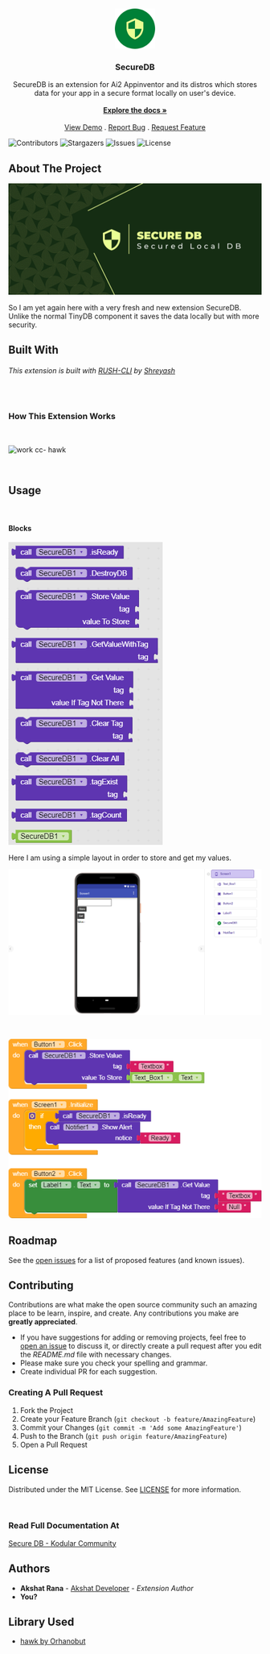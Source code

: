 <br/>
<p align="center">
  <a href="https://github.com/AkshatDeveloper06/SecureDB">
    <img src="https://github.com/AkshatDeveloper06/SecureDB/blob/master/images/logo.png?raw=true" alt="Logo" width="80" height="80">
  </a>

<h3 align="center">SecureDB</h3>

  <p align="center">
    SecureDB is an extension for Ai2 Appinventor and its distros which stores data for your app in a secure format locally on user's device.
    <br/>
    <br/>
    <a href="https://github.com/AkshatDeveloper06/SecureDB"><strong>Explore the docs »</strong></a>
    <br/>
    <br/>
    <a href="https://github.com/AkshatDeveloper06/SecureDB">View Demo</a>
    .
    <a href="https://github.com/AkshatDeveloper06/SecureDB/issues">Report Bug</a>
    .
    <a href="https://github.com/AkshatDeveloper06/SecureDB/issues">Request Feature</a>
  </p>


![Contributors](https://img.shields.io/github/contributors/AkshatDeveloper06/SecureDB?color=dark-green) ![Stargazers](https://img.shields.io/github/stars/AkshatDeveloper06/SecureDB?style=social) ![Issues](https://img.shields.io/github/issues/AkshatDeveloper06/SecureDB) ![License](https://img.shields.io/github/license/AkshatDeveloper06/SecureDB)

## About The Project

![Screen Shot](https://github.com/AkshatDeveloper06/SecureDB/blob/master/images/banner.png?raw=true)

So I am yet again here with a very fresh and new extension SecureDB. Unlike the normal TinyDB component it saves the data locally but with more security.

## Built With

###### This extension is built with [RUSH-CLI](https://github.com/shreyashsaitwal/rush-cli) by [Shreyash](https://github.com/shreyashsaitwal/)

<br>

### How This Extension Works

<br>

![work](https://raw.githubusercontent.com/orhanobut/hawk/master/art/how-hawk-works.png)
cc- hawk

<br>

## Usage

<br>

#### Blocks

![blocks](https://github.com/AkshatDeveloper06/SecureDB/blob/master/images/image_2022-09-23_181328504.png?raw=true)

Here I am using a simple layout in order to store and get my values.
<br>

![usage](https://github.com/AkshatDeveloper06/SecureDB/blob/master/images/image_2022-09-23_171247813.png?raw=true)

<br>

![usageblocks](https://github.com/AkshatDeveloper06/SecureDB/blob/master/images/usage.png?raw=true)

## Roadmap

See the [open issues](https://github.com/AkshatDeveloper06/SecureDB/issues) for a list of proposed features (and known issues).

## Contributing

Contributions are what make the open source community such an amazing place to be learn, inspire, and create. Any contributions you make are **greatly appreciated**.
* If you have suggestions for adding or removing projects, feel free to [open an issue](https://github.com/AkshatDeveloper06/SecureDB/issues/new) to discuss it, or directly create a pull request after you edit the *README.md* file with necessary changes.
* Please make sure you check your spelling and grammar.
* Create individual PR for each suggestion.

### Creating A Pull Request

1. Fork the Project
2. Create your Feature Branch (`git checkout -b feature/AmazingFeature`)
3. Commit your Changes (`git commit -m 'Add some AmazingFeature'`)
4. Push to the Branch (`git push origin feature/AmazingFeature`)
5. Open a Pull Request

## License

Distributed under the MIT License. See [LICENSE](https://github.com/AkshatDeveloper06/SecureDB/blob/main/LICENSE.md) for more information.

<br>

### Read Full Documentation At

[Secure DB - Kodular Community](https://community.kodular.io/t/f-os-securedb-store-data-locally-with-security/197510?u=akshat_rana)

## Authors

* **Akshat Rana** - [Akshat Developer](https://github.com/AkshatDeveloper) - *Extension Author*
* **You?**

## Library Used

* [hawk by Orhanobut](https://github.com/orhanobut/hawk)
